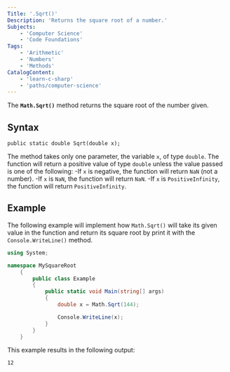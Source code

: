 ```yaml
---
Title: '.Sqrt()'
Description: 'Returns the square root of a number.'
Subjects:
    - 'Computer Science'
    - 'Code Foundations'
Tags:
    - 'Arithmetic'
    - 'Numbers'
    - 'Methods'   
CatalogContent:
    - 'learn-c-sharp'
    - 'paths/computer-science'
---
```


The **`Math.Sqrt()`** method returns the square root of the number given.

## Syntax

```pseudo
public static double Sqrt(double x);
```

The method takes only one parameter, the variable `x`, of type `double`. The function will return a positive value of type `double` unless the value passed is one of the following:
-If `x` is negative, the function will return `NaN` (not a number).
-If `x` is `NaN`, the function will return `NaN`.
-If `x` is `PositiveInfinity`, the function will return `PositiveInfinity`.

## Example

The following example will implement how `Math.Sqrt()` will take its given value in the function and return its square root by print it with the `Console.WriteLine()` method.

```cs
using System;

namespace MySquareRoot
    {
        public class Example
        {
            public static void Main(string[] args)
            {
                double x = Math.Sqrt(144);

                Console.WriteLine(x);
            }    
        }
    }
```

This example results in the following output:

```shell
12
```
